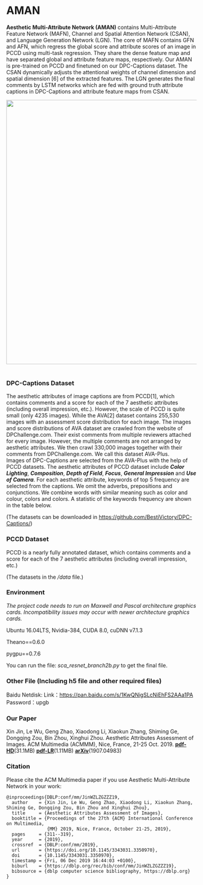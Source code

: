 # AMAN

**Aesthetic Multi-Attribute Network (AMAN)** contains Multi-Attribute Feature Network (MAFN), Channel and Spatial
Attention Network (CSAN), and Language Generation Network (LGN). The core of MAFN contains GFN and AFN, which regress
the global score and attribute scores of an image in PCCD using multi-task regression. They share the dense feature map and
have separated global and attribute feature maps, respectively. Our AMAN is pre-trained on PCCD and finetuned on our DPC-Captions
dataset. The CSAN dynamically adjusts the attentional weights of channel dimension and spatial dimension [6] of
the extracted features. The LGN generates the final comments by LSTM networks which are fed with ground truth attribute
captions in DPC-Captions and attribute feature maps from CSAN.

<div align="center">
  <img src="https://i.loli.net/2020/01/19/j17EYr8eSnMwkLV.jpg", width='700'><br><br>
</div>

### DPC-Captions Dataset

The aesthetic attributes of image captions are from PCCD[1], which contains comments and a score for each of the 7 aesthetic attributes (including overall impression, etc.). However, the scale of PCCD is quite small (only 4235 images). While the AVA[2] dataset contains 255,530 images with an assessment score distribution for each image. The images and score distributions of AVA dataset are crawled from the website of DPChallenge.com. Their exist comments from multiple reviewers attached for every image. However, the multiple comments are not arranged by aesthetic attributes. We then crawl 330,000 images together with their comments from DPChallenge.com. We call this dataset AVA-Plus.    
Images of DPC-Captions are selected from the AVA-Plus with the help of PCCD datasets. The aesthetic attributes of PCCD dataset include ***Color Lighting***, ***Composition***, ***Depth of Field***, ***Focus***, ***General Impression*** and ***Use of Camera***. For each aesthetic attribute, keywords of top 5 frequency are selected from the captions. We omit the adverbs, prepositions and conjunctions. We combine words with similar meaning such as color and colour, colors and colors. A statistic of the keywords frequency are shown in the table below.


(The datasets can be downloaded in https://github.com/BestiVictory/DPC-Captions/)

### PCCD Dataset
PCCD is a nearly fully annotated dataset, which contains comments and a score for each of the 7 aesthetic attributes (including overall
impression, etc.)

(The datasets in the */data* file.)

### Environment
*The project code needs to run on Maxwell and Pascal architecture graphics cards. Incompatibility issues may occur with newer architecture graphics cards.*

Ubuntu 16.04LTS, Nvidia-384, CUDA 8.0, cuDNN v7.1.3


Theano==0.6.0


pygpu==0.7.6


You can run the file: *sca_resnet_branch2b.py* to get the final file. 

### Other File (Including h5 file and other required files)
Baidu Netdisk:
Link：https://pan.baidu.com/s/1KwQNigSLcNiEhFS2AAa1PA 
Password：upgb

### Our Paper  
  
Xin Jin, Le Wu, Geng Zhao, Xiaodong Li, Xiaokun Zhang, Shiming Ge, Dongqing Zou, Bin Zhou, Xinghui Zhou. Aesthetic Attributes Assessment of Images. ACM Multimedia (ACMMM), Nice, France, 21-25 Oct. 2019. **[pdf-HD](http://jinxin.me/downloads/papers/031-MM2019/MM2019-HighRes.pdf)**(31.1MB)  **[pdf-LR](http://jinxin.me/downloads/papers/031-MM2019/MM2019-LowRes.pdf)**(1.11MB) **[arXiv](https://arxiv.org/abs/1907.04983)**(1907.04983)


### Citation

Please cite the ACM Multimedia paper if you use Aesthetic Multi-Attribute Network in your work:

```
@inproceedings{DBLP:conf/mm/JinWZLZGZZZ19,
  author    = {Xin Jin, Le Wu, Geng Zhao, Xiaodong Li, Xiaokun Zhang, Shiming Ge, Dongqing Zou, Bin Zhou and Xinghui Zhou},
  title     = {Aesthetic Attributes Assessment of Images},
  booktitle = {Proceedings of the 27th {ACM} International Conference on Multimedia,
               {MM} 2019, Nice, France, October 21-25, 2019},
  pages     = {311--319},
  year      = {2019},
  crossref  = {DBLP:conf/mm/2019},
  url       = {https://doi.org/10.1145/3343031.3350970},
  doi       = {10.1145/3343031.3350970},
  timestamp = {Fri, 06 Dec 2019 16:44:03 +0100},
  biburl    = {https://dblp.org/rec/bib/conf/mm/JinWZLZGZZZ19},
  bibsource = {dblp computer science bibliography, https://dblp.org}
}
```
